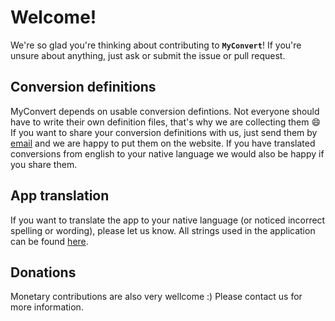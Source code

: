 # Welcome!
We're so glad you're thinking about contributing to **`MyConvert`**! If you're unsure about anything, just ask or submit the issue or pull request.

## Conversion definitions
MyConvert depends on usable conversion defintions. Not everyone should have to write their own definition files, that's why we are collecting them :smile: If you want to share your conversion definitions with us, just send them by [email](mailto:hameau@eclipso.at) and we are happy to put them on the website. If you have translated conversions from english to your native language we would also be happy if you share them.

## App translation
If you want to translate the app to your native language (or noticed incorrect spelling or wording), please let us know.
All strings used in the application can be found [here](../app/src/main/res/values/strings.xml).

## Donations
Monetary contributions are also very wellcome :) Please contact us for more information.
